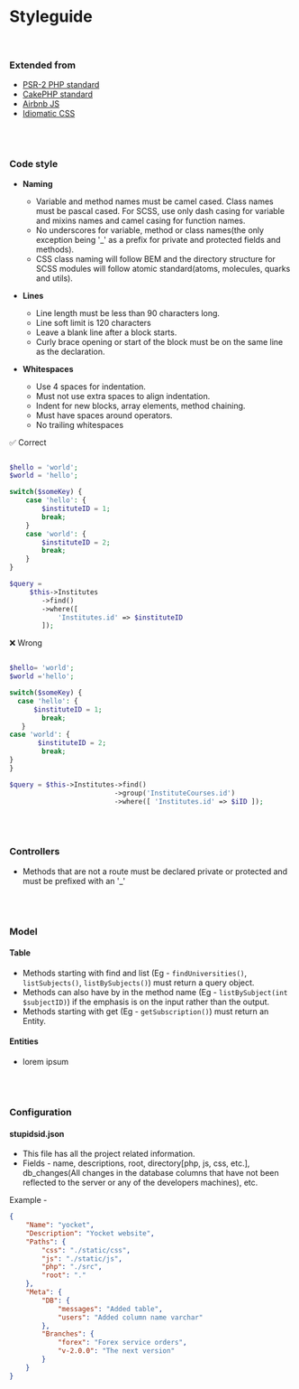 
# Styleguide

<br />

### Extended from

- [PSR-2 PHP standard](http://www.php-fig.org/psr/psr-2/)
- [CakePHP standard](https://book.cakephp.org/3.0/en/contributing/cakephp-coding-conventions.html)
- [Airbnb JS](https://github.com/phenax/javascript)
- [Idiomatic CSS](https://github.com/phenax/idiomatic-css)




<br /><br />

### Code style

- **Naming**
    * Variable and method names must be camel cased. Class names must be pascal cased. For SCSS, use only dash casing for variable and mixins names and camel casing for function names.
    * No underscores for variable, method or class names(the only exception being '_' as a prefix for private and protected fields and methods).
    * CSS class naming will follow BEM and the directory structure for SCSS modules will follow atomic standard(atoms, molecules, quarks and utils).

- **Lines**
    * Line length must be less than 90 characters long.
    * Line soft limit is 120 characters
    * Leave a blank line after a block starts.
    * Curly brace opening or start of the block must be on the same line as the declaration.


- **Whitespaces**
    * Use 4 spaces for indentation.
    * Must not use extra spaces to align indentation.
    * Indent for new blocks, array elements, method chaining.
    * Must have spaces around operators.
    * No trailing whitespaces

:white_check_mark: Correct
```php

$hello = 'world';
$world = 'hello';

switch($someKey) {
    case 'hello': {
        $instituteID = 1;
        break;
    }
    case 'world': {
        $instituteID = 2;
        break;
    }
}

$query =
     $this->Institutes
        ->find()
        ->where([
            'Institutes.id' => $instituteID
        ]);
```

:x: Wrong
```php

$hello= 'world';
$world ='hello';

switch($someKey) {
  case 'hello': {
      $instituteID = 1;
        break;
   }
case 'world': {
       $instituteID = 2;
        break;
}
}

$query = $this->Institutes->find()
                          ->group('InstituteCourses.id')
                          ->where([ 'Institutes.id' => $iID ]);
```



<br /><br />


### Controllers
* Methods that are not a route must be declared private or protected and must be prefixed with an '_'


<br /><br />

### Model

#### Table
* Methods starting with find and list (Eg - `findUniversities()`, `listSubjects()`, `listBySubjects()`) must return a query object.
* Methods can also have by in the method name (Eg - `listBySubject(int $subjectID)`) if the emphasis is on the input rather than the output.
* Methods starting with get (Eg - `getSubscription()`) must return an Entity.

#### Entities
* lorem ipsum




<br /><br />

### Configuration

#### stupidsid.json
* This file has all the project related information.
* Fields - name, descriptions, root, directory[php, js, css, etc.], db_changes(All changes in the database columns that have not been reflected to the server or any of the developers machines), etc.

Example -
```json
{
    "Name": "yocket",
    "Description": "Yocket website",
    "Paths": {
        "css": "./static/css",
        "js": "./static/js",
        "php": "./src",
        "root": "."
    },
    "Meta": {
        "DB": {
            "messages": "Added table",
            "users": "Added column name varchar"
    	},
        "Branches": {
            "forex": "Forex service orders",
            "v-2.0.0": "The next version"
        }
    }
}
```
